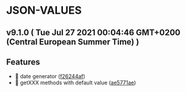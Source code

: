 # JSON-VALUES
## v9.1.0  ( Tue Jul 27 2021 00:04:46 GMT+0200 (Central European Summer Time) )


## Features
  - 🎸 date generator
  ([f26244af](https://github.com/imrafaelmerino/json-values/commit/f26244afb4b86743aa4ce27932afdbd798a60b13))
  - 🎸 getXXX methods with default value
  ([ae5771ae](https://github.com/imrafaelmerino/json-values/commit/ae5771ae83e5f7be6cb7d2b3f24570a257ab2c23))




